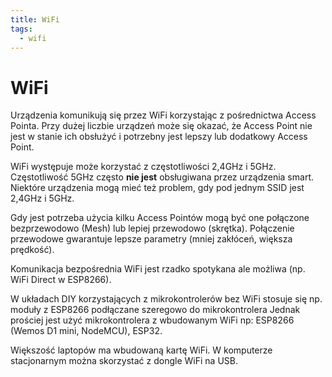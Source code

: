 ```yaml
---
title: WiFi
tags:
  - wifi
---
```


# WiFi

Urządzenia komunikują się przez WiFi korzystając z pośrednictwa Access Pointa. Przy dużej liczbie urządzeń może się okazać, że Access Point nie jest w stanie ich obsłużyć i potrzebny jest lepszy lub dodatkowy Access Point.

WiFi występuje może korzystać z częstotliwości 2,4GHz i 5GHz. Częstotliwość 5GHz często **nie jest** obsługiwana przez urządzenia smart. Niektóre urządzenia mogą mieć też problem, gdy pod jednym SSID jest 2,4GHz i 5GHz.

Gdy jest potrzeba użycia kilku Access Pointów mogą być one połączone bezprzewodowo (Mesh) lub lepiej przewodowo (skrętka). Połączenie przewodowe gwarantuje lepsze parametry (mniej zakłóceń, większa prędkość).

Komunikacja bezpośrednia WiFi jest rzadko spotykana ale możliwa (np. WiFi Direct w ESP8266).

W układach DIY korzystających z mikrokontrolerów bez WiFi stosuje się np. moduły z ESP8266 podłączane szeregowo do mikrokontrolera
Jednak prościej jest użyć mikrokontrolera z wbudowanym WiFi np: ESP8266 (Wemos D1 mini, NodeMCU), ESP32.

Większość laptopów ma wbudowaną kartę WiFi. W komputerze stacjonarnym można skorzystać z dongle WiFi na USB.

<!--
Zobacz też:

- [Gniazdka WiFi](../../sprzet/rodzaje/Gniazdka-WiFi)
- [Smart lampy WiFi](../sprzet/rodzaje/Smart-lampy-WiFi)
- [Smart nadajniki dopuszkowe WiFi](../sprzet/rodzaje/Smart-nadajniki-dopuszkowe-WiFi)
- [Smart przekaźniki WiFi](../sprzet/rodzaje/Smart-przekazniki-WiFi)
- [Smart żarówki WiFi](../sprzet/rodzaje/Smart-zarowki-WiFi)
- [Sterowniki dopuszkowe WiFi](../sprzet/rodzaje/Sterowniki-dopuszkowe-WiFi) -->
